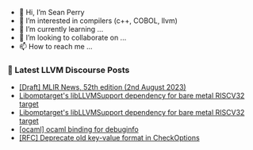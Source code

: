 - 👋 Hi, I’m Sean Perry
- 👀 I’m interested in compilers (c++, COBOL, llvm)
- 🌱 I’m currently learning ...
- 💞️ I’m looking to collaborate on ...
- 📫 How to reach me ...

<!---
s66perry/s66perry is a ✨ special ✨ repository because its `README.md` (this file) appears on your GitHub profile.
You can click the Preview link to take a look at your changes.
--->
### 📕 Latest LLVM Discourse Posts

<!-- DISCOURSE-LLVM:START -->
- [[Draft] MLIR News, 52th edition &lpar;2nd August 2023&rpar;](https://discourse.llvm.org/t/draft-mlir-news-52th-edition-2nd-august-2023/72468#post_1)
- [Libomptarget&#39;s libLLVMSupport dependency for bare metal RISCV32 target](https://discourse.llvm.org/t/libomptargets-libllvmsupport-dependency-for-bare-metal-riscv32-target/72467#post_2)
- [Libomptarget&#39;s libLLVMSupport dependency for bare metal RISCV32 target](https://discourse.llvm.org/t/libomptargets-libllvmsupport-dependency-for-bare-metal-riscv32-target/72467#post_1)
- [[ocaml] ocaml binding for debuginfo](https://discourse.llvm.org/t/ocaml-ocaml-binding-for-debuginfo/72466#post_1)
- [[RFC] Deprecate old key-value format in CheckOptions](https://discourse.llvm.org/t/rfc-deprecate-old-key-value-format-in-checkoptions/72233#post_6)
<!-- DISCOURSE-LLVM:END -->
